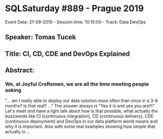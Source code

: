 # SQLSaturday #889 - Prague 2019
Event Date: 21-09-2019 - Session time: 10:15:00 - Track: Data  DevOps
## Speaker: Tomas Tucek
## Title: CI, CD, CDE and DevOps Explained
## Abstract:
### We, at Joyful Craftsmen, we are all the time meeting people asking 
"... am I really able to deploy our data solution more often than once in a 3-6 months?
Is that real? ..." The answer always is "Yes it is and yes you are!!!"
Let's meet and have a light talk about how is that possible, what actually the buzzwords like CI (continuous integration),
CD (continuous delivery), CDE (continuous deployment) and DevOps in our data platform world means and why it is important. Also with some real examples showing how simple that actually is ...
